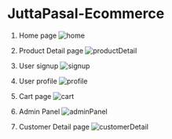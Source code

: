 # JuttaPasal-Ecommerce



1) Home page
![home](https://user-images.githubusercontent.com/47033786/123518313-0e322200-d6c5-11eb-9c10-989796121ab2.png)

2) Product Detail page
![productDetail](https://user-images.githubusercontent.com/47033786/123518320-19854d80-d6c5-11eb-8daf-1af8c4e55e62.png)

3) User signup
![signup](https://user-images.githubusercontent.com/47033786/123518332-24d87900-d6c5-11eb-8b52-bcecdafaeb66.png)

4) User profile
![profile](https://user-images.githubusercontent.com/47033786/123518327-20ac5b80-d6c5-11eb-801f-cd15b3ea7189.png)

5) Cart page
![cart](https://user-images.githubusercontent.com/47033786/123518344-2dc94a80-d6c5-11eb-85ca-10a0ba074f9f.png)

7) Admin Panel 
![adminPanel](https://user-images.githubusercontent.com/47033786/123518342-2ace5a00-d6c5-11eb-8696-f70fa3c2a6da.png)

6) Customer Detail page
![customerDetail](https://user-images.githubusercontent.com/47033786/123518350-33bf2b80-d6c5-11eb-84e8-aa263c208c5e.png)
